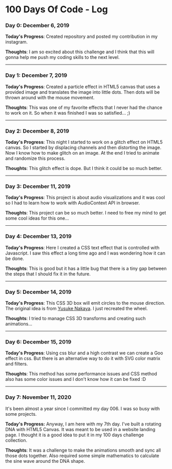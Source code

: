 # 100 Days Of Code - Log

### Day 0: December 6, 2019

**Today's Progress**: Created repository and posted my contribution in my instagram.

**Thoughts**: I am so excited about this challenge and I think that this will gonna help me push my coding skills to the next level.

---

### Day 1: December 7, 2019

**Today's Progress**: Created a particle effect in HTML5 canvas that uses a provided image and translates the image into little dots. Then dots will be thrown around with the mouse movement. 

**Thoughts**: This was one of my favorite effects that I never had the chance to work on it. So when it was finished I was so satisfied... ;)

---

### Day 2: December 8, 2019

**Today's Progress**: This night I started to work on a glitch effect on HTML5 canvas. So I started by displacing channels and then distorting the image. Now I know how to make glitch on an image. At the end I tried to animate and randomize this process.

**Thoughts**: This glitch effect is dope. But I think it could be so much better.

---

### Day 3: December 11, 2019

**Today's Progress**: This project is about audio visualizations and it was cool so I had to learn how to work with AudioContext API in browser.

**Thoughts**: This project can be so much better. I need to free my mind to get some cool ideas for this one...

---

### Day 4: December 13, 2019

**Today's Progress**: Here I created a CSS text effect that is controlled with Javascript. I saw this effect a long time ago and I was wondering how it can be done.

**Thoughts**: This is good but it has a little bug that there is a tiny gap between the steps that I should fix it in the future.

---

### Day 5: December 14, 2019

**Today's Progress**: This CSS 3D box will emit circles to the mouse direction. The original idea is from [Yusuke Nakaya](https://codepen.io/YusukeNakaya/full/OGwmOV). I just recreated the wheel.

**Thoughts**: I tried to manage CSS 3D transforms and creating such animations...

---

### Day 6: December 15, 2019

**Today's Progress**: Using css blur and a high contrast we can create a Goo effect in css. But there is an alternative way to do it with SVG color matrix and filters.

**Thoughts**: This method has some performance issues and CSS method also has some color issues and I don't know how it can be fixed :D

---

### Day 7: November 11, 2020

It's been almost a year since I committed my day 006. I was so busy with some projects. 

**Today's Progress:** Anyway, I am here with my 7th day. I've built a rotating DNA with HTML5 Canvas. It was meant to be used in a website landing page. I thought it is a good idea to put it in my 100 days challenge collection.

**Thoughts**: It was a challenge to make the animations smooth and sync all those dots together. Also required some simple mathematics to calculate the sine wave around the DNA shape.
